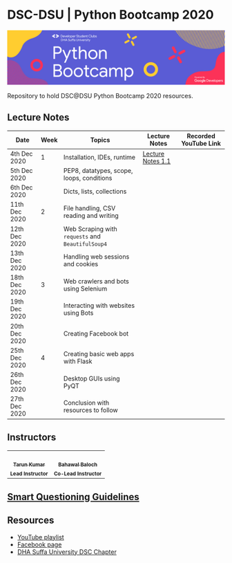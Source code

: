 # DSC-DSU | Python Bootcamp 2020

<p align="center"><img src="banner.jpg"></img></p>
Repository to hold DSC@DSU Python Bootcamp 2020 resources.

## Lecture Notes

| Date          | Week | Topics                                            | Lecture Notes                | Recorded YouTube Link |
| ------------- | ---- | ------------------------------------------------- | ---------------------------- | --------------------- |
| 4th Dec 2020  | 1    | Installation, IDEs, runtime                       | [Lecture Notes 1.1](week_1/) |                       |
| 5th Dec 2020  |      | PEP8, datatypes, scope, loops, conditions         |                              |                       |
| 6th Dec 2020  |      | Dicts, lists, collections                         |                              |                       |
| 11th Dec 2020 | 2    | File handling, CSV reading and writing            |                              |                       |
| 12th Dec 2020 |      | Web Scraping with `requests` and `BeautifulSoup4` |                              |                       |
| 13th Dec 2020 |      | Handling web sessions and cookies                 |                              |                       |
| 18th Dec 2020 | 3    | Web crawlers and bots using Selenium              |                              |                       |
| 19th Dec 2020 |      | Interacting with websites using Bots              |                              |                       |
| 20th Dec 2020 |      | Creating Facebook bot                             |                              |                       |
| 25th Dec 2020 | 4    | Creating basic web apps with Flask                |                              |                       |
| 26th Dec 2020 |      | Desktop GUIs using PyQT                           |                              |                       |
| 27th Dec 2020 |      | Conclusion with resources to follow               |                              |                       |

## Instructors

<table>
  <tr>
    <td align="center">
      <a href="https://github.com/sinnytk">
        <img
          src="https://avatars1.githubusercontent.com/u/32937387?s=460&u=f3aa759aa6ce0cee31afcd05de4a105eb3ed8aec&v=4"
          width="150px;"
          alt=""
        />
        <br />
        <sub><b>Tarun Kumar</b></sub>
        <br />
      </a>
        <sub><b>Lead Instructor </b></sub>
        <br/>
    </td>
        <td align="center">
      <a href="https://github.com/bahawal32">
        <img
          src="https://avatars3.githubusercontent.com/u/36995485?s=460&u=399befd797e63d371f0730ac44a78d4a2c468715&v=4"
          width="150px;"
          alt=""
        />
        <br />
        <sub><b>Bahawal Baloch</b></sub>
        <br />
      </a>
        <sub><b>Co-Lead Instructor </b></sub>
        <br/>
    </td>
  </tr>
</table>

## [Smart Questioning Guidelines](smart_questioning_guidelines.md)

## Resources

- [YouTube playlist](https://www.youtube.com/playlist?list=PLLyazdzLgFw4SsqxcJzmoKZ94juVjEJZG&fbclid=IwAR0NGiQMWnytKUn9Je5BP4BWro-hcTxoEbuw8nNNpbECKGKFG6et6yz4-co)
- [Facebook page](https://www.facebook.com/DeveloperStudentClubDHASuffaUniversity)
- [DHA Suffa University DSC Chapter](https://dsc.community.dev/dha-suffa-university/)
